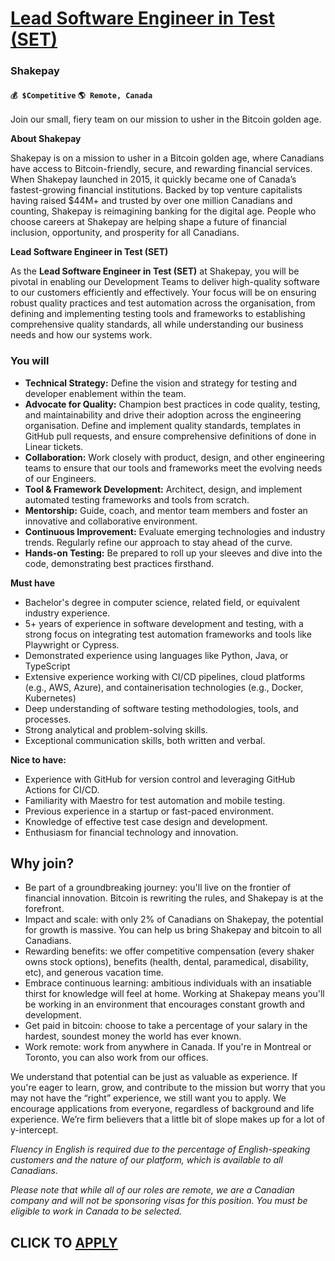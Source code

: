 # [Lead Software Engineer in Test (SET)](https://www.remotewlb.com/apply/lead-software-engineer-in-test-set)  
### Shakepay  
#### `💰 $Competitive` `🌎 Remote, Canada`  

Join our small, fiery team on our mission to usher in the Bitcoin golden age.

**About Shakepay**

Shakepay is on a mission to usher in a Bitcoin golden age, where Canadians have access to Bitcoin-friendly, secure, and rewarding financial services. When Shakepay launched in 2015, it quickly became one of Canada’s fastest-growing financial institutions. Backed by top venture capitalists having raised $44M+ and trusted by over one million Canadians and counting, Shakepay is reimagining banking for the digital age. People who choose careers at Shakepay are helping shape a future of financial inclusion, opportunity, and prosperity for all Canadians.

**Lead Software Engineer in Test (SET)**

As the **Lead Software Engineer in Test (SET)** at Shakepay, you will be pivotal in enabling our Development Teams to deliver high-quality software to our customers efficiently and effectively. Your focus will be on ensuring robust quality practices and test automation across the organisation, from defining and implementing testing tools and frameworks to establishing comprehensive quality standards, all while understanding our business needs and how our systems work.

### **You will**

  * **Technical Strategy:** Define the vision and strategy for testing and developer enablement within the team.
  * **Advocate for Quality:** Champion best practices in code quality, testing, and maintainability and drive their adoption across the engineering organisation. Define and implement quality standards, templates in GitHub pull requests, and ensure comprehensive definitions of done in Linear tickets.
  * **Collaboration:** Work closely with product, design, and other engineering teams to ensure that our tools and frameworks meet the evolving needs of our Engineers.
  * **Tool & Framework Development:** Architect, design, and implement automated testing frameworks and tools from scratch.
  * **Mentorship:** Guide, coach, and mentor team members and foster an innovative and collaborative environment.
  * **Continuous Improvement:** Evaluate emerging technologies and industry trends. Regularly refine our approach to stay ahead of the curve.
  * **Hands-on Testing:** Be prepared to roll up your sleeves and dive into the code, demonstrating best practices firsthand.

**Must have**

  * Bachelor's degree in computer science, related field, or equivalent industry experience.
  * 5+ years of experience in software development and testing, with a strong focus on integrating test automation frameworks and tools like Playwright or Cypress.
  * Demonstrated experience using languages like Python, Java, or TypeScript
  * Extensive experience working with CI/CD pipelines, cloud platforms (e.g., AWS, Azure), and containerisation technologies (e.g., Docker, Kubernetes) 
  * Deep understanding of software testing methodologies, tools, and processes.
  * Strong analytical and problem-solving skills.
  * Exceptional communication skills, both written and verbal.

**Nice to have:**

  * Experience with GitHub for version control and leveraging GitHub Actions for CI/CD.
  * Familiarity with Maestro for test automation and mobile testing.
  * Previous experience in a startup or fast-paced environment.
  * Knowledge of effective test case design and development.
  * Enthusiasm for financial technology and innovation.

## **Why join?**

  * Be part of a groundbreaking journey: you'll live on the frontier of financial innovation. Bitcoin is rewriting the rules, and Shakepay is at the forefront.
  * Impact and scale: with only 2% of Canadians on Shakepay, the potential for growth is massive. You can help us bring Shakepay and bitcoin to all Canadians.
  * Rewarding benefits: we offer competitive compensation (every shaker owns stock options), benefits (health, dental, paramedical, disability, etc), and generous vacation time.
  * Embrace continuous learning: ambitious individuals with an insatiable thirst for knowledge will feel at home. Working at Shakepay means you'll be working in an environment that encourages constant growth and development.
  * Get paid in bitcoin: choose to take a percentage of your salary in the hardest, soundest money the world has ever known.
  * Work remote: work from anywhere in Canada. If you're in Montreal or Toronto, you can also work from our offices.

We understand that potential can be just as valuable as experience. If you're eager to learn, grow, and contribute to the mission but worry that you may not have the “right” experience, we still want you to apply. We encourage applications from everyone, regardless of background and life experience. We’re firm believers that a little bit of slope makes up for a lot of y-intercept.

_Fluency in English is required due to the percentage of English-speaking customers and the nature of our platform, which is available to all Canadians._

_Please note that while all of our roles are remote, we are a Canadian company and will not be sponsoring visas for this position. You must be eligible to work in Canada to be selected._

  
## CLICK TO [APPLY](https://www.remotewlb.com/apply/lead-software-engineer-in-test-set)

